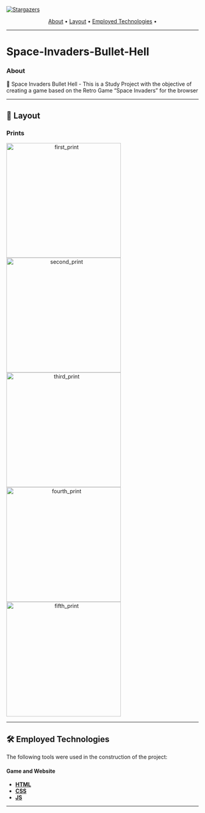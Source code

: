 <p align="center" style="display: flex; align-items: flex-start;">
<a href="https://github.com/jvruas">
<img alt="Stargazers" src="https://img.shields.io/github/stars/AntonioGally/PI_1_Semestre?style=social">
</p>
<p align="center">
 <a href="#-about">About</a> •
 <a href="#-layout">Layout</a> • 
 <a href="#-employed-technologies">Employed Technologies</a> • 
</p>

---

# Space-Invaders-Bullet-Hell

### About

👾 Space Invaders Bullet Hell - This is a Study Project with the objective of creating a game based on the Retro Game “Space Invaders” for the browser</p>

---

## 🎨 Layout

### Prints

<p align="center" style="display: flex; align-items: flex-start; justify-content: center; flex-direction:column;">
  <img alt="first_print" title="#print_game1" src="./lib/API-cadastro-login/public/assets/images/prints/cover_image.png" width="300px">
  <img alt="second_print" title="#print_game2" src="./lib/API-cadastro-login/public/assets/images/prints/cover_image2.png" width="300px">
  <img alt="third_print" title="#print_register_page" src="./lib/API-cadastro-login/public/assets/images/prints/cover_cadastro.png" width="300px">
  <img alt="fourth_print" title="#print_login_page1" src="./lib/API-cadastro-login/public/assets/images/prints/cover_login1.png" width="300px">
  <img alt="fifth_print" title="#print_login_page2" src="./lib/API-cadastro-login/public/assets/images/prints/cover_login2.png" width="300px">
</p>

---

## 🛠 Employed Technologies

The following tools were used in the construction of the project:

#### **Game and Website**

-   **[HTML](https://www.w3schools.com/html/)**
-   **[CSS](https://www.w3schools.com/css/)**
-   **[JS](https://developer.mozilla.org/pt-BR/docs/Web/JavaScript)**

---
